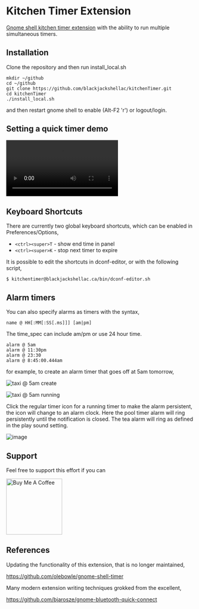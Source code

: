 # Kitchen Timer Extension

[Gnome shell kitchen timer extension](https://extensions.gnome.org/extension/3955/kitchen-timer/) with the ability to run multiple simultaneous timers.

## Installation

Clone the repository and then run install_local.sh

```
mkdir ~/github
cd ~/github
git clone https://github.com/blackjackshellac/kitchenTimer.git
cd kitchenTimer
./install_local.sh
```

and then restart gnome shell to enable (Alt-F2 'r') or logout/login.

## Setting a quick timer demo

![quick timer demo](https://raw.githubusercontent.com/blackjackshellac/kitchenTimer/main/img/quick_timers_panel_menu_stop_delete.webm)

## Keyboard Shortcuts

There are currently two global keyboard shortcuts, which can be enabled in Preferences/Options,

* `<ctrl><super>T` - show end time in panel
* `<ctrl><super>K` - stop next timer to expire

It is possible to edit the shortcuts in dconf-editor, or with the following script,

```
$ kitchentimer@blackjackshellac.ca/bin/dconf-editor.sh
```

## Alarm timers

You can also specify alarms as timers with the syntax,

```
name @ HH[:MM[:SS[.ms]]] [am|pm]
```

The time_spec can include am/pm or use 24 hour time.

```
alarm @ 5am
alarm @ 11:30pm
alarm @ 23:30
alarm @ 8:45:00.444am
```

for example, to create an alarm timer that goes off at 5am tomorrow,

![taxi @ 5am create](https://github.com/blackjackshellac/kitchenTimer/blob/main/img/taxi_at_5am_quick.png)

![taxi @ 5am running](https://github.com/blackjackshellac/kitchenTimer/blob/main/img/taxi_at_5am_running.png)

Click the regular timer icon for a running timer to make the alarm persistent, the icon will change to an alarm clock.  Here the pool timer alarm will ring persistently until the notification is closed.  The tea alarm will ring as defined in the play sound setting.

![image](https://user-images.githubusercontent.com/825403/118677121-ff08ac00-b7c9-11eb-9259-b19ed468b44c.png)


## Support

Feel free to support this effort if you can

[<img src="https://raw.githubusercontent.com/blackjackshellac/kitchenTimer/main/img/bmc_logo_wordmark_25.png" alt="Buy Me A Coffee" width="150"/>](https://www.buymeacoffee.com/blckjackshellac)


## References

Updating the functionality of this extension, that is no longer maintained,

https://github.com/olebowle/gnome-shell-timer

Many modern extension writing techniques grokked from the excellent,

https://github.com/bjarosze/gnome-bluetooth-quick-connect

